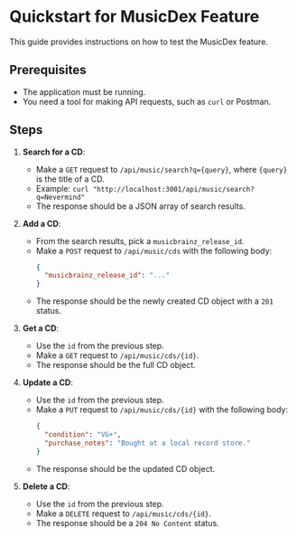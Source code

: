 # Quickstart for MusicDex Feature

This guide provides instructions on how to test the MusicDex feature.

## Prerequisites

- The application must be running.
- You need a tool for making API requests, such as `curl` or Postman.

## Steps

1.  **Search for a CD**:
    - Make a `GET` request to `/api/music/search?q={query}`, where `{query}` is the title of a CD.
    - Example: `curl "http://localhost:3001/api/music/search?q=Nevermind"`
    - The response should be a JSON array of search results.

2.  **Add a CD**:
    - From the search results, pick a `musicbrainz_release_id`.
    - Make a `POST` request to `/api/music/cds` with the following body:
      ```json
      {
        "musicbrainz_release_id": "..."
      }
      ```
    - The response should be the newly created CD object with a `201` status.

3.  **Get a CD**:
    - Use the `id` from the previous step.
    - Make a `GET` request to `/api/music/cds/{id}`.
    - The response should be the full CD object.

4.  **Update a CD**:
    - Use the `id` from the previous step.
    - Make a `PUT` request to `/api/music/cds/{id}` with the following body:
      ```json
      {
        "condition": "VG+",
        "purchase_notes": "Bought at a local record store."
      }
      ```
    - The response should be the updated CD object.

5.  **Delete a CD**:
    - Use the `id` from the previous step.
    - Make a `DELETE` request to `/api/music/cds/{id}`.
    - The response should be a `204 No Content` status.